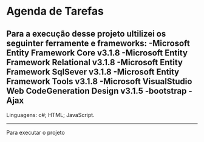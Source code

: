 # Agenda de Tarefas

Para a execução desse projeto ultilizei os seguinter ferramente e frameworks:
-Microsoft Entity Framework Core v3.1.8
-Microsoft Entity Framework Relational v3.1.8
-Microsoft Entity Framework SqlSever v3.1.8
-Microsoft Entity Framework Tools v3.1.8
-Microsoft VisualStudio Web CodeGeneration Design v3.1.5
-bootstrap
-Ajax
-------------------------------------------------------------------------------------

Linguagens: c#; HTML; JavaScript.

-------------------------------------------------------------------------------------

Para executar o projeto

